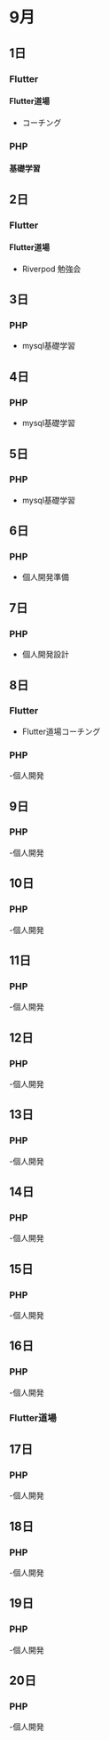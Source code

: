 # 9月

## 1日

### Flutter

#### Flutter道場
- コーチング

### PHP

#### 基礎学習

## 2日

### Flutter

#### Flutter道場
- Riverpod 勉強会

## 3日

### PHP
- mysql基礎学習

## 4日

### PHP
- mysql基礎学習

## 5日

### PHP
- mysql基礎学習

## 6日

### PHP
- 個人開発準備

## 7日

### PHP
- 個人開発設計

## 8日

### Flutter
- Flutter道場コーチング

### PHP
-個人開発

## 9日

### PHP
-個人開発

## 10日

### PHP
-個人開発

## 11日

### PHP
-個人開発

## 12日

### PHP
-個人開発

## 13日

### PHP
-個人開発

## 14日

### PHP
-個人開発

## 15日

### PHP
-個人開発

## 16日

### PHP
-個人開発

### Flutter道場

## 17日

### PHP
-個人開発

## 18日

### PHP
-個人開発

## 19日

### PHP
-個人開発

## 20日

### PHP
-個人開発